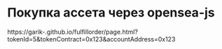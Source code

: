 # Покупка ассета через opensea-js
https://garik-.github.io/fulfillorder/page.html?tokenId=5&tokenContract=0x123&accountAddress=0x123
